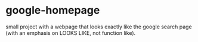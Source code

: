 # google-homepage
small project with a webpage that looks exactly like the google search page (with an emphasis on LOOKS LIKE, not function like).
